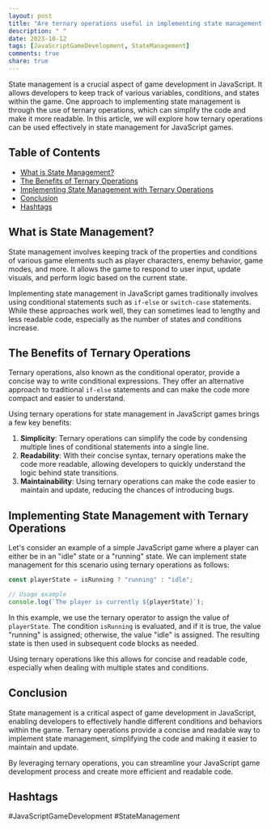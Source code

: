 ```yaml
---
layout: post
title: "Are ternary operations useful in implementing state management in JavaScript game development?"
description: " "
date: 2023-10-12
tags: [JavaScriptGameDevelopment, StateManagement]
comments: true
share: true
---
```


State management is a crucial aspect of game development in JavaScript. It allows developers to keep track of various variables, conditions, and states within the game. One approach to implementing state management is through the use of ternary operations, which can simplify the code and make it more readable. In this article, we will explore how ternary operations can be used effectively in state management for JavaScript games.

## Table of Contents
- [What is State Management?](#what-is-state-management)
- [The Benefits of Ternary Operations](#the-benefits-of-ternary-operations)
- [Implementing State Management with Ternary Operations](#implementing-state-management-with-ternary-operations)
- [Conclusion](#conclusion)
- [Hashtags](#hashtags)

## What is State Management?
State management involves keeping track of the properties and conditions of various game elements such as player characters, enemy behavior, game modes, and more. It allows the game to respond to user input, update visuals, and perform logic based on the current state. 

Implementing state management in JavaScript games traditionally involves using conditional statements such as `if-else` or `switch-case` statements. While these approaches work well, they can sometimes lead to lengthy and less readable code, especially as the number of states and conditions increase.

## The Benefits of Ternary Operations
Ternary operations, also known as the conditional operator, provide a concise way to write conditional expressions. They offer an alternative approach to traditional `if-else` statements and can make the code more compact and easier to understand.

Using ternary operations for state management in JavaScript games brings a few key benefits:

1. **Simplicity**: Ternary operations can simplify the code by condensing multiple lines of conditional statements into a single line.
2. **Readability**: With their concise syntax, ternary operations make the code more readable, allowing developers to quickly understand the logic behind state transitions.
3. **Maintainability**: Using ternary operations can make the code easier to maintain and update, reducing the chances of introducing bugs.

## Implementing State Management with Ternary Operations
Let's consider an example of a simple JavaScript game where a player can either be in an "idle" state or a "running" state. We can implement state management for this scenario using ternary operations as follows:

```javascript
const playerState = isRunning ? "running" : "idle";

// Usage example
console.log(`The player is currently ${playerState}`);
```

In this example, we use the ternary operator to assign the value of `playerState`. The condition `isRunning` is evaluated, and if it is true, the value "running" is assigned; otherwise, the value "idle" is assigned. The resulting state is then used in subsequent code blocks as needed.

Using ternary operations like this allows for concise and readable code, especially when dealing with multiple states and conditions.

## Conclusion
State management is a critical aspect of game development in JavaScript, enabling developers to effectively handle different conditions and behaviors within the game. Ternary operations provide a concise and readable way to implement state management, simplifying the code and making it easier to maintain and update.

By leveraging ternary operations, you can streamline your JavaScript game development process and create more efficient and readable code.

## Hashtags
#JavaScriptGameDevelopment #StateManagement